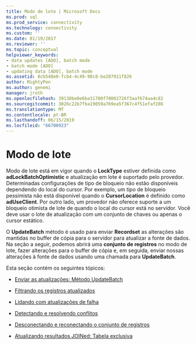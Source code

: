 ```yaml
---
title: Modo de lote | Microsoft Docs
ms.prod: sql
ms.prod_service: connectivity
ms.technology: connectivity
ms.custom: ''
ms.date: 01/19/2017
ms.reviewer: ''
ms.topic: conceptual
helpviewer_keywords:
- data updates [ADO], batch mode
- batch mode [ADO]
- updating data [ADO], batch mode
ms.assetid: 0cb548e0-fcb4-4c49-98c8-be287911f826
author: MightyPen
ms.author: genemi
manager: jroth
ms.openlocfilehash: 39130be0e6be31700f70002726f3aaf674aa4c82
ms.sourcegitcommit: 3026c22b7fba19059a769ea5f367c4f51efaf286
ms.translationtype: MT
ms.contentlocale: pt-BR
ms.lasthandoff: 06/15/2019
ms.locfileid: "66700923"
---
```

# <a name="batch-mode"></a>Modo de lote
Modo de lote está em vigor quando o **LockType** estiver definida como **adLockBatchOptimistic** e atualização em lote é suportado pelo provedor. Determinadas configurações de tipo de bloqueio não estão disponíveis dependendo do local do cursor. Por exemplo, um tipo de bloqueio pessimista não está disponível quando o **CursorLocation** é definido como **adUseClient**. Por outro lado, um provedor não oferece suporte a um bloqueio otimista de lote de quando o local do cursor está no servidor. Você deve usar o lote de atualização com um conjunto de chaves ou apenas o cursor estático.  
  
 O **UpdateBatch** método é usado para enviar **Recordset** as alterações são mantidas no buffer de cópia para o servidor para atualizar a fonte de dados. Na seção a seguir, podemos abrirá uma **conjunto de registros** no modo de lote, fazer alterações para o buffer de cópia e, em seguida, enviar nossas alterações à fonte de dados usando uma chamada para **UpdateBatch**.  
  
 Esta seção contém os seguintes tópicos:  
  
-   [Enviar as atualizações: Método UpdateBatch](../../../ado/guide/data/sending-the-updates-updatebatch-method.md)  
  
-   [Filtrando os registros atualizados](../../../ado/guide/data/filtering-for-updated-records.md)  
  
-   [Lidando com atualizações de falha](../../../ado/guide/data/dealing-with-failed-updates.md)  
  
-   [Detectando e resolvendo conflitos](../../../ado/guide/data/detecting-and-resolving-conflicts.md)  
  
-   [Desconectando e reconectando o conjunto de registros](../../../ado/guide/data/disconnecting-and-reconnecting-the-recordset.md)  
  
-   [Atualizando resultados JOINed: Tabela exclusiva](../../../ado/guide/data/updating-joined-results-unique-table.md)
